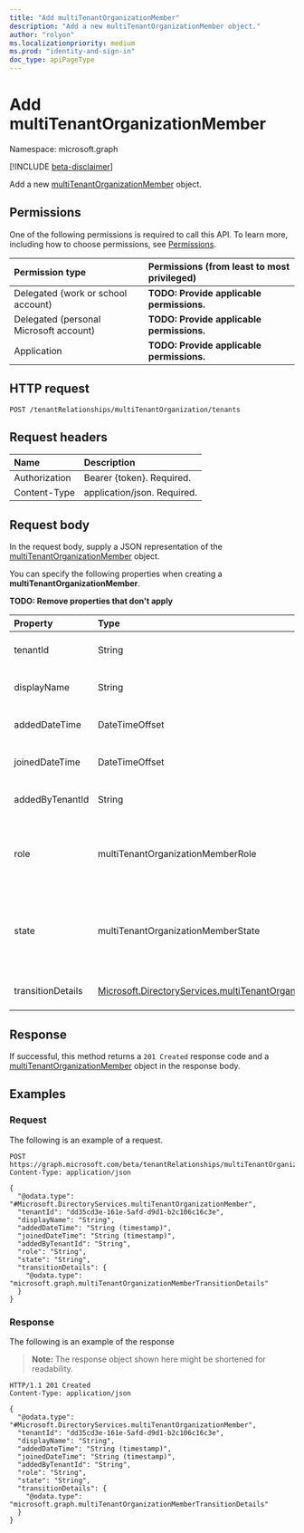 ```yaml
---
title: "Add multiTenantOrganizationMember"
description: "Add a new multiTenantOrganizationMember object."
author: "rolyon"
ms.localizationpriority: medium
ms.prod: "identity-and-sign-in"
doc_type: apiPageType
---
```


# Add multiTenantOrganizationMember
Namespace: microsoft.graph

[!INCLUDE [beta-disclaimer](../../includes/beta-disclaimer.md)]

Add a new [multiTenantOrganizationMember](../resources/multitenantorganizationmember.md) object.

## Permissions
One of the following permissions is required to call this API. To learn more, including how to choose permissions, see [Permissions](/graph/permissions-reference).

|Permission type|Permissions (from least to most privileged)|
|:---|:---|
|Delegated (work or school account)|**TODO: Provide applicable permissions.**|
|Delegated (personal Microsoft account)|**TODO: Provide applicable permissions.**|
|Application|**TODO: Provide applicable permissions.**|

## HTTP request

<!-- {
  "blockType": "ignored"
}
-->
``` http
POST /tenantRelationships/multiTenantOrganization/tenants
```

## Request headers
|Name|Description|
|:---|:---|
|Authorization|Bearer {token}. Required.|
|Content-Type|application/json. Required.|

## Request body
In the request body, supply a JSON representation of the [multiTenantOrganizationMember](../resources/multitenantorganizationmember.md) object.

You can specify the following properties when creating a **multiTenantOrganizationMember**.

**TODO: Remove properties that don't apply**

|Property|Type|Description|
|:---|:---|:---|
|tenantId|String|**TODO: Add Description** Required.|
|displayName|String|**TODO: Add Description** Optional.|
|addedDateTime|DateTimeOffset|**TODO: Add Description** Optional.|
|joinedDateTime|DateTimeOffset|**TODO: Add Description** Optional.|
|addedByTenantId|String|**TODO: Add Description** Optional.|
|role|multiTenantOrganizationMemberRole|**TODO: Add Description**. The possible values are: `owner`, `member`, `unknownFutureValue`. Optional.|
|state|multiTenantOrganizationMemberState|**TODO: Add Description**. The possible values are: `pending`, `active`, `removed`, `unknownFutureValue`. Optional.|
|transitionDetails|[Microsoft.DirectoryServices.multiTenantOrganizationMemberTransitionDetails](../resources/multitenantorganizationmembertransitiondetails.md)|**TODO: Add Description** Optional.|



## Response

If successful, this method returns a `201 Created` response code and a [multiTenantOrganizationMember](../resources/multitenantorganizationmember.md) object in the response body.

## Examples

### Request
The following is an example of a request.
<!-- {
  "blockType": "request",
  "name": "create_multitenantorganizationmember_from_"
}
-->
``` http
POST https://graph.microsoft.com/beta/tenantRelationships/multiTenantOrganization/tenants
Content-Type: application/json

{
  "@odata.type": "#Microsoft.DirectoryServices.multiTenantOrganizationMember",
  "tenantId": "dd35cd3e-161e-5afd-d9d1-b2c106c16c3e",
  "displayName": "String",
  "addedDateTime": "String (timestamp)",
  "joinedDateTime": "String (timestamp)",
  "addedByTenantId": "String",
  "role": "String",
  "state": "String",
  "transitionDetails": {
    "@odata.type": "microsoft.graph.multiTenantOrganizationMemberTransitionDetails"
  }
}
```


### Response
The following is an example of the response
>**Note:** The response object shown here might be shortened for readability.
<!-- {
  "blockType": "response",
  "truncated": true,
  "@odata.type": "Microsoft.DirectoryServices.multiTenantOrganizationMember"
}
-->
``` http
HTTP/1.1 201 Created
Content-Type: application/json

{
  "@odata.type": "#Microsoft.DirectoryServices.multiTenantOrganizationMember",
  "tenantId": "dd35cd3e-161e-5afd-d9d1-b2c106c16c3e",
  "displayName": "String",
  "addedDateTime": "String (timestamp)",
  "joinedDateTime": "String (timestamp)",
  "addedByTenantId": "String",
  "role": "String",
  "state": "String",
  "transitionDetails": {
    "@odata.type": "microsoft.graph.multiTenantOrganizationMemberTransitionDetails"
  }
}
```

